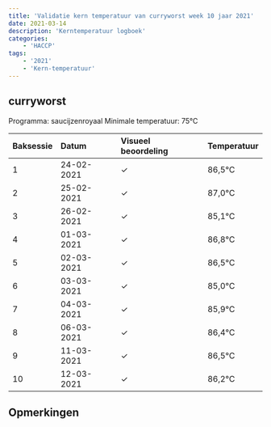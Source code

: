 ```yaml
---
title: 'Validatie kern temperatuur van curryworst week 10 jaar 2021'
date: 2021-03-14
description: 'Kerntemperatuur logboek'
categories:
    - 'HACCP'
tags:
    - '2021'
    - 'Kern-temperatuur'
---
```


## curryworst

Programma: saucijzenroyaal
Minimale temperatuur: 75°C

| Baksessie | Datum | Visueel beoordeling | Temperatuur |
|:---|:---|:---|:---|
| 1 | 24-02-2021 | &check; | 86,5°C |
| 2 | 25-02-2021 | &check; | 87,0°C |
| 3 | 26-02-2021 | &check; | 85,1°C |
| 4 | 01-03-2021 | &check; | 86,8°C |
| 5 | 02-03-2021 | &check; | 86,5°C |
| 6 | 03-03-2021 | &check; | 85,0°C |
| 7 | 04-03-2021 | &check; | 85,9°C |
| 8 | 06-03-2021 | &check; | 86,4°C |
| 9 | 11-03-2021 | &check; | 86,5°C |
| 10 | 12-03-2021 | &check; | 86,2°C |

## Opmerkingen


